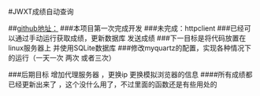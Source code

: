#JWXT成绩自动查询

##[github地址：](https://github.com/BigPlayBoy/JWXT.git)
###本项目第一次完成开发
###未完成：httpclient
###已经可以通过手动运行获取成绩，更新数据库 发送成绩
###下一目标是将代码放置在linux服务器上 并使用SQLite数据库
###修改myquartz的配置，实现各种情况下的运行（一天一次 两次 或者三次）

###后期目标 增加代理服务器 ，更换ip  更换模拟浏览器的信息
####所有成绩都已经更新出来了 ，这个没什么用了，不过里面的函数还是有些用处的

